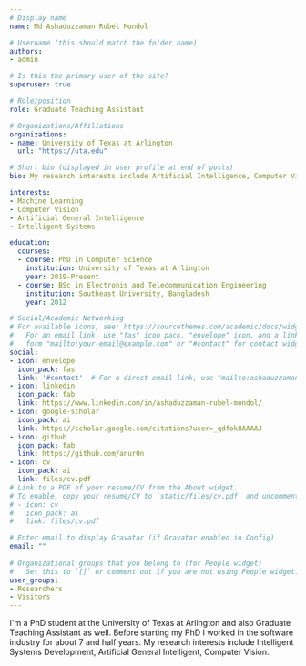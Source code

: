 ```yaml
---
# Display name
name: Md Ashaduzzaman Rubel Mondol

# Username (this should match the folder name)
authors:
- admin

# Is this the primary user of the site?
superuser: true

# Role/position
role: Graduate Teaching Assistant

# Organizations/Affiliations
organizations:
- name: University of Texas at Arlington
  url: "https://uta.edu"

# Short bio (displayed in user profile at end of posts)
bio: My research interests include Artificial Intelligence, Computer Vision.

interests:
- Machine Learning
- Computer Vision
- Artificial General Intelligence
- Intelligent Systems

education:
  courses:
  - course: PhD in Computer Science
    institution: University of Texas at Arlington
    year: 2019-Present
  - course: BSc in Electronis and Telecommunication Engineering
    institution: Southeast University, Bangladesh
    year: 2012

# Social/Academic Networking
# For available icons, see: https://sourcethemes.com/academic/docs/widgets/#icons
#   For an email link, use "fas" icon pack, "envelope" icon, and a link in the
#   form "mailto:your-email@example.com" or "#contact" for contact widget.
social:
- icon: envelope
  icon_pack: fas
  link: '#contact'  # For a direct email link, use "mailto:ashaduzzamanrubel@gmail.com".
- icon: linkedin
  icon_pack: fab
  link: https://www.linkedin.com/in/ashaduzzaman-rubel-mondol/
- icon: google-scholar
  icon_pack: ai
  link: https://scholar.google.com/citations?user=_qdfok8AAAAJ
- icon: github
  icon_pack: fab
  link: https://github.com/anur0n
- icon: cv
  icon_pack: ai
  link: files/cv.pdf
# Link to a PDF of your resume/CV from the About widget.
# To enable, copy your resume/CV to `static/files/cv.pdf` and uncomment the lines below.  
# - icon: cv
#   icon_pack: ai
#   link: files/cv.pdf

# Enter email to display Gravatar (if Gravatar enabled in Config)
email: ""
  
# Organizational groups that you belong to (for People widget)
#   Set this to `[]` or comment out if you are not using People widget.  
user_groups:
- Researchers
- Visitors
---
```


I'm a PhD student at the University of Texas at Arlington and also Graduate Teaching Assistant as well. Before starting my PhD I worked in the software industry for about 7 and half years. My research interests include Intelligent Systems Development, Artificial General Intelligent, Computer Vision.
